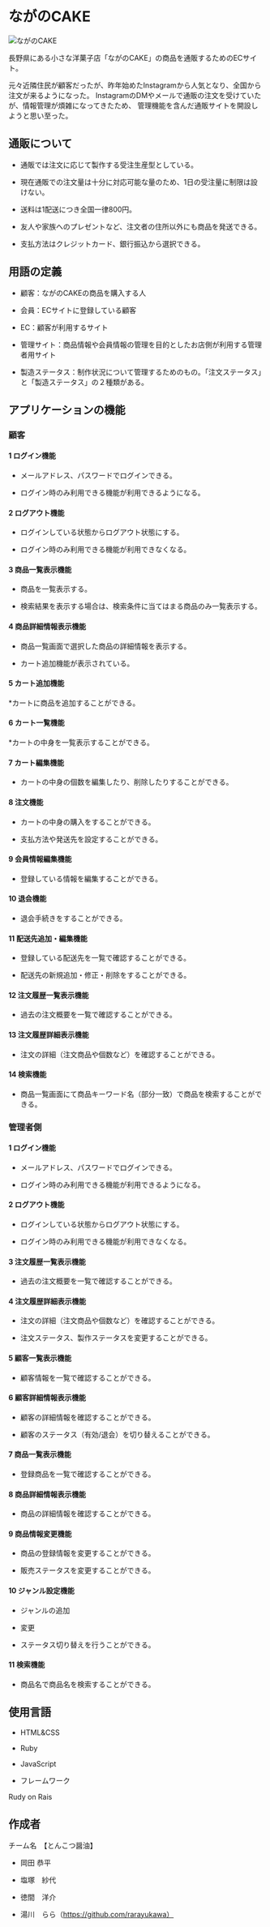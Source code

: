 # ながのCAKE

![ながのCAKE ](https://user-images.githubusercontent.com/77393219/112096148-11f36b80-8be1-11eb-80b8-4a5ff0d1f213.jpeg)

長野県にある小さな洋菓子店「ながのCAKE」の商品を通販するためのECサイト。

元々近隣住民が顧客だったが、昨年始めたInstagramから人気となり、全国から注文が来るようになった。 InstagramのDMやメールで通販の注文を受けていたが、情報管理が煩雑になってきたため、 管理機能を含んだ通販サイトを開設しようと思い至った。

## 通販について

* 通販では注文に応じて製作する受注生産型としている。

* 現在通販での注文量は十分に対応可能な量のため、1日の受注量に制限は設けない。

* 送料は1配送につき全国一律800円。

* 友人や家族へのプレゼントなど、注文者の住所以外にも商品を発送できる。

* 支払方法はクレジットカード、銀行振込から選択できる。

## 用語の定義

* 顧客：ながのCAKEの商品を購入する人

* 会員：ECサイトに登録している顧客

* EC：顧客が利用するサイト

* 管理サイト：商品情報や会員情報の管理を目的としたお店側が利用する管理者用サイト

* 製造ステータス：制作状況について管理するためのもの。「注文ステータス」と「製造ステータス」の２種類がある。

## アプリケーションの機能

### 顧客

#### 1 ログイン機能

* メールアドレス、パスワードでログインできる。

* ログイン時のみ利用できる機能が利用できるようになる。

#### 2 ログアウト機能

* ログインしている状態からログアウト状態にする。

* ログイン時のみ利用できる機能が利用できなくなる。

#### 3 商品一覧表示機能

* 商品を一覧表示する。

* 検索結果を表示する場合は、検索条件に当てはまる商品のみ一覧表示する。

#### 4 商品詳細情報表示機能

* 商品一覧画面で選択した商品の詳細情報を表示する。

* カート追加機能が表示されている。

#### 5 カート追加機能

*カートに商品を追加することができる。

#### 6 カート一覧機能

*カートの中身を一覧表示することができる。

#### 7 カート編集機能

* カートの中身の個数を編集したり、削除したりすることができる。

#### 8 注文機能

* カートの中身の購入をすることができる。

* 支払方法や発送先を設定することができる。

#### 9 会員情報編集機能

* 登録している情報を編集することができる。

#### 10 退会機能

* 退会手続きをすることができる。

#### 11 配送先追加・編集機能

* 登録している配送先を一覧で確認することができる。

* 配送先の新規追加・修正・削除をすることができる。

#### 12 注文履歴一覧表示機能

* 過去の注文概要を一覧で確認することができる。

#### 13 注文履歴詳細表示機能

* 注文の詳細（注文商品や個数など）を確認することができる。

#### 14 検索機能

* 商品一覧画面にて商品キーワード名（部分一致）で商品を検索することができる。

### 管理者側

#### 1 ログイン機能

* メールアドレス、パスワードでログインできる。

* ログイン時のみ利用できる機能が利用できるようになる。

#### 2 ログアウト機能

* ログインしている状態からログアウト状態にする。

*  ログイン時のみ利用できる機能が利用できなくなる。

#### 3 注文履歴一覧表示機能

* 過去の注文概要を一覧で確認することができる。

#### 4 注文履歴詳細表示機能

* 注文の詳細（注文商品や個数など）を確認することができる。

* 注文ステータス、製作ステータスを変更することができる。

#### 5 顧客一覧表示機能

* 顧客情報を一覧で確認することができる。

#### 6 顧客詳細情報表示機能

* 顧客の詳細情報を確認することができる。

* 顧客のステータス（有効/退会）を切り替えることができる。

#### 7 商品一覧表示機能

* 登録商品を一覧で確認することができる。

#### 8 商品詳細情報表示機能

* 商品の詳細情報を確認することができる。

#### 9 商品情報変更機能

* 商品の登録情報を変更することができる。

* 販売ステータスを変更することができる。

#### 10 ジャンル設定機能

* ジャンルの追加

* 変更

* ステータス切り替えを行うことができる。

#### 11 検索機能

* 商品名で商品名を検索することができる。

## 使用言語

* HTML&CSS

* Ruby

* JavaScript

* フレームワーク

Rudy on Rais

## 作成者

チーム名　【とんこつ醤油】

* 岡田 恭平

* 塩塚　紗代

* 徳間　洋介

* 湯川　らら（https://github.com/rarayukawa）
